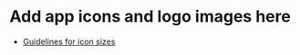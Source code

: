 # Add app icons and logo images here
* [Guidelines for icon sizes](https://dev.splunk.com/enterprise/docs/developapps/createapps#Add-icons-to-your-app)